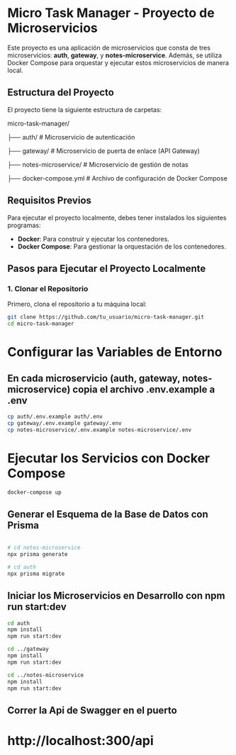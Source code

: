 # Micro Task Manager - Proyecto de Microservicios

Este proyecto es una aplicación de microservicios que consta de tres microservicios: **auth**, **gateway**, y **notes-microservice**. Además, se utiliza Docker Compose para orquestar y ejecutar estos microservicios de manera local.

## Estructura del Proyecto

El proyecto tiene la siguiente estructura de carpetas:

micro-task-manager/  

├── auth/ # Microservicio de autenticación  

├── gateway/ # Microservicio de puerta de enlace (API Gateway)  

├── notes-microservice/ # Microservicio de gestión de notas  

├── docker-compose.yml # Archivo de configuración de Docker Compose  
  

## Requisitos Previos

Para ejecutar el proyecto localmente, debes tener instalados los siguientes programas:

- **Docker**: Para construir y ejecutar los contenedores.
- **Docker Compose**: Para gestionar la orquestación de los contenedores.

## Pasos para Ejecutar el Proyecto Localmente

### 1. Clonar el Repositorio

Primero, clona el repositorio a tu máquina local:

```bash
git clone https://github.com/tu_usuario/micro-task-manager.git
cd micro-task-manager
````

# Configurar las Variables de Entorno
## En cada microservicio (auth, gateway, notes-microservice) copia el archivo .env.example a .env
```bash
cp auth/.env.example auth/.env
cp gateway/.env.example gateway/.env
cp notes-microservice/.env.example notes-microservice/.env
````

# Ejecutar los Servicios con Docker Compose
```bash
docker-compose up
````

## Generar el Esquema de la Base de Datos con Prisma
```bash

# cd notes-microservice
npx prisma generate 

# cd auth
npx prisma migrate
````

## Iniciar los Microservicios en Desarrollo con npm run start:dev
```bash
cd auth
npm install
npm run start:dev

cd ../gateway
npm install
npm run start:dev

cd ../notes-microservice
npm install
npm run start:dev
````
## Correr la Api de Swagger en el puerto 
# http://localhost:300/api



